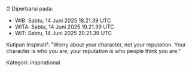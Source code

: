 ⏰ Diperbarui pada:
- WIB: Sabtu, 14 Juni 2025 18.21.39 UTC
- WITA: Sabtu, 14 Juni 2025 19.21.39 UTC
- WIT: Sabtu, 14 Juni 2025 20.21.39 UTC

Kutipan Inspiratif:
"Worry about your character, not your reputation. Your character is who you are, your reputation is who people think you are."


Kategori: inspirational

